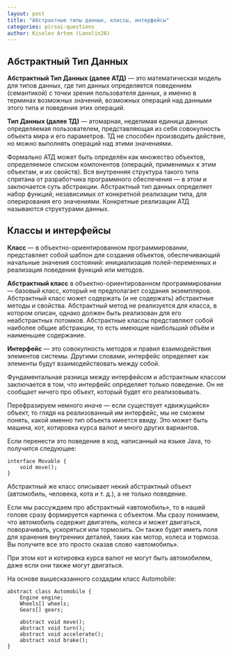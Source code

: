 ```yaml
---
layout: post
title: "Абстрактные типы данных, классы, интерфейсы"
categories: pirsai-questions
author: Kiselev Artem (Lanolin26)
---
```


## Абстрактный Тип Данных

**Абстрактный Тип Данных (далее АТД)** — это математическая модель для типов данных, где тип
данных определяется поведением (семантикой) с точки зрения пользователя данных, а именно
в терминах возможных значений, возможных операций над данными этого типа и поведения этих
операций.

**Тип Данных (далее ТД)** — атомарная, неделимая единица данных определяемая пользователем,
представляющая из себя совокупность объекта мира и его параметров. ТД не способен производить
действие, но можно выполнять операций над этими значениями.

Формально АТД может быть определён как множество объектов, определяемое списком компонентов
(операций, применимых к этим объектам, и их свойств). Вся внутренняя структура такого типа
спрятана от разработчика программного обеспечения — в этом и заключается суть абстракции.
Абстрактный тип данных определяет набор функций, независимых от конкретной реализации типа,
для оперирования его значениями. Конкретные реализации АТД называются структурами данных.

## Классы и интерфейсы

**Класс** — в объектно-ориентированном программировании, представляет собой шаблон для создания
объектов, обеспечивающий начальные значения состояний: инициализация полей-переменных и
реализация поведения функций или методов.

**Абстрактный класс** в объектно-ориентированном программировании — базовый класс, который не
предполагает создания экземпляров. Абстрактный класс может содержать (и не содержать)
абстрактные методы и свойства. Абстрактный метод не реализуется для класса, в котором
описан, однако должен быть реализован для его неабстрактных потомков. Абстрактные классы
представляют собой наиболее общие абстракции, то есть имеющие наибольший объём и наименьшее
содержание.

**Интерфейс** — это совокупность методов и правил взаимодействия элементов системы. Другими словами,
интерфейс определяет как элементы будут взаимодействовать между собой.

[comment]: <> (https://topjava.ru/blog/razlichiya-mezhdu-abstraktnymi-klassami-i-interfeysami-v-java)

Фундаментальная разница между интерфейсом и абстрактным классом заключается в том, что интерфейс
определяет только поведение. Он не сообщает ничего про объект, который будет его реализовывать.

Перефразируем немного иначе — если существует «движущийся» объект, то глядя на реализованный им
интерфейс, мы не сможем понять, какой именно тип объекта имеется ввиду. Это может быть машина, кот,
котировка курса валют и много других вариантов.

Если перенести это поведение в код, написанный на языке Java, то получится следующее:

    interface Movable {
        void move();
    }

Абстрактный же класс описывает некий абстрактный объект (автомобиль, человека, кота и т. д.),
а не только поведение.

Если мы рассуждаем про абстрактный «автомобиль», то в нашей голове сразу формируется картинка с
объектом. Мы сразу понимаем, что автомобиль содержит двигатель, колеса и может двигаться,
поворачивать, ускоряться или тормозить. Он также будет иметь поля для хранения внутренних деталей,
таких как мотор, колеса и тормоза. Вы получите все это просто сказав слово «автомобиль».

При этом кот и котировка курса валют не могут быть автомобилем, даже если они также могут двигаться.

На основе вышесказанного создадим класс Automobile:

    abstract class Automobile {
        Engine engine;
        Wheels[] wheels;
        Gears[] gears;

        abstract void move();
        abstract void turn();
        abstract void accelerate();
        abstract void brake();
    }

